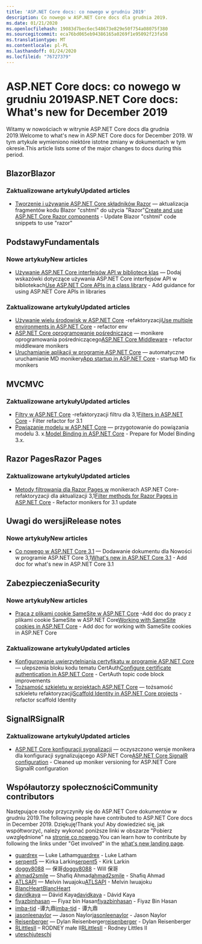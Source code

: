 ```yaml
---
title: 'ASP.NET Core docs: co nowego w grudniu 2019'
description: Co nowego w ASP.NET Core docs dla grudnia 2019.
ms.date: 01/21/2020
ms.openlocfilehash: 19083d7bec6ec548673e829e50f754a08075f380
ms.sourcegitcommit: eca76bd065eb94386165a0269f1e95092f23fa58
ms.translationtype: MT
ms.contentlocale: pl-PL
ms.lasthandoff: 01/24/2020
ms.locfileid: "76727379"
---
```

# <a name="aspnet-core-docs-whats-new-for-december-2019"></a><span data-ttu-id="75a7c-103">ASP.NET Core docs: co nowego w grudniu 2019</span><span class="sxs-lookup"><span data-stu-id="75a7c-103">ASP.NET Core docs: What's new for December 2019</span></span>

<span data-ttu-id="75a7c-104">Witamy w nowościach w witrynie ASP.NET Core docs dla grudnia 2019.</span><span class="sxs-lookup"><span data-stu-id="75a7c-104">Welcome to what's new in ASP.NET Core docs for December 2019.</span></span> <span data-ttu-id="75a7c-105">W tym artykule wymieniono niektóre istotne zmiany w dokumentach w tym okresie.</span><span class="sxs-lookup"><span data-stu-id="75a7c-105">This article lists some of the major changes to docs during this period.</span></span>

## <a name="blazor"></a><span data-ttu-id="75a7c-106">Blazor</span><span class="sxs-lookup"><span data-stu-id="75a7c-106">Blazor</span></span>

### <a name="updated-articles"></a><span data-ttu-id="75a7c-107">Zaktualizowane artykuły</span><span class="sxs-lookup"><span data-stu-id="75a7c-107">Updated articles</span></span>

- <span data-ttu-id="75a7c-108">[Tworzenie i używanie ASP.NET Core składników Razor](../blazor/components.md) — aktualizacja fragmentów kodu Blazor "cshtml" do użycia "Razor"</span><span class="sxs-lookup"><span data-stu-id="75a7c-108">[Create and use ASP.NET Core Razor components](../blazor/components.md) - Update Blazor "cshtml" code snippets to use "razor"</span></span>

## <a name="fundamentals"></a><span data-ttu-id="75a7c-109">Podstawy</span><span class="sxs-lookup"><span data-stu-id="75a7c-109">Fundamentals</span></span>

### <a name="new-articles"></a><span data-ttu-id="75a7c-110">Nowe artykuły</span><span class="sxs-lookup"><span data-stu-id="75a7c-110">New articles</span></span>

- <span data-ttu-id="75a7c-111">[Używanie ASP.NET Core interfejsów API w bibliotece klas](../fundamentals/target-aspnetcore.md) — Dodaj wskazówki dotyczące używania ASP.NET Core interfejsów API w bibliotekach</span><span class="sxs-lookup"><span data-stu-id="75a7c-111">[Use ASP.NET Core APIs in a class library](../fundamentals/target-aspnetcore.md) - Add guidance for using ASP.NET Core APIs in libraries</span></span>

### <a name="updated-articles"></a><span data-ttu-id="75a7c-112">Zaktualizowane artykuły</span><span class="sxs-lookup"><span data-stu-id="75a7c-112">Updated articles</span></span>

- <span data-ttu-id="75a7c-113">[Używanie wielu środowisk w ASP.NET Core](../fundamentals/environments.md) -refaktoryzacji</span><span class="sxs-lookup"><span data-stu-id="75a7c-113">[Use multiple environments in ASP.NET Core](../fundamentals/environments.md) - refactor env</span></span>
- <span data-ttu-id="75a7c-114">[ASP.NET Core oprogramowanie pośredniczące](../fundamentals/middleware/index.md) — monikere oprogramowania pośredniczącego</span><span class="sxs-lookup"><span data-stu-id="75a7c-114">[ASP.NET Core Middleware](../fundamentals/middleware/index.md) - refactor middleware monikers</span></span>
- <span data-ttu-id="75a7c-115">[Uruchamianie aplikacji w programie ASP.NET Core](../fundamentals/startup.md) — automatyczne uruchamianie MD monikery</span><span class="sxs-lookup"><span data-stu-id="75a7c-115">[App startup in ASP.NET Core](../fundamentals/startup.md) - startup MD fix monikers</span></span>

## <a name="mvc"></a><span data-ttu-id="75a7c-116">MVC</span><span class="sxs-lookup"><span data-stu-id="75a7c-116">MVC</span></span>

### <a name="updated-articles"></a><span data-ttu-id="75a7c-117">Zaktualizowane artykuły</span><span class="sxs-lookup"><span data-stu-id="75a7c-117">Updated articles</span></span>

- <span data-ttu-id="75a7c-118">[Filtry w ASP.NET Core](../mvc/controllers/filters.md) -refaktoryzacji filtru dla 3,1</span><span class="sxs-lookup"><span data-stu-id="75a7c-118">[Filters in ASP.NET Core](../mvc/controllers/filters.md) - Filter refactor for 3.1</span></span>
- <span data-ttu-id="75a7c-119">[Powiązanie modelu w ASP.NET Core](../mvc/models/model-binding.md) — przygotowanie do powiązania modelu 3. x.</span><span class="sxs-lookup"><span data-stu-id="75a7c-119">[Model Binding in ASP.NET Core](../mvc/models/model-binding.md) - Prepare for Model Binding 3.x.</span></span>

## <a name="razor-pages"></a><span data-ttu-id="75a7c-120">Razor Pages</span><span class="sxs-lookup"><span data-stu-id="75a7c-120">Razor Pages</span></span>

### <a name="updated-articles"></a><span data-ttu-id="75a7c-121">Zaktualizowane artykuły</span><span class="sxs-lookup"><span data-stu-id="75a7c-121">Updated articles</span></span>

- <span data-ttu-id="75a7c-122">[Metody filtrowania dla Razor Pages w](../razor-pages/filter.md) monikerach ASP.NET Core-refaktoryzacji dla aktualizacji 3,1</span><span class="sxs-lookup"><span data-stu-id="75a7c-122">[Filter methods for Razor Pages in ASP.NET Core](../razor-pages/filter.md) - Refactor monikers for 3.1 update</span></span>

## <a name="release-notes"></a><span data-ttu-id="75a7c-123">Uwagi do wersji</span><span class="sxs-lookup"><span data-stu-id="75a7c-123">Release notes</span></span>

### <a name="new-articles"></a><span data-ttu-id="75a7c-124">Nowe artykuły</span><span class="sxs-lookup"><span data-stu-id="75a7c-124">New articles</span></span>

- <span data-ttu-id="75a7c-125">[Co nowego w ASP.NET Core 3,1](../release-notes/aspnetcore-3.1.md) — Dodawanie dokumentu dla Nowości w programie ASP.NET Core 3,1</span><span class="sxs-lookup"><span data-stu-id="75a7c-125">[What's new in ASP.NET Core 3.1](../release-notes/aspnetcore-3.1.md) - Add doc for what's new in ASP.NET Core 3.1</span></span>

## <a name="security"></a><span data-ttu-id="75a7c-126">Zabezpieczenia</span><span class="sxs-lookup"><span data-stu-id="75a7c-126">Security</span></span>

### <a name="new-articles"></a><span data-ttu-id="75a7c-127">Nowe artykuły</span><span class="sxs-lookup"><span data-stu-id="75a7c-127">New articles</span></span>

- <span data-ttu-id="75a7c-128">[Praca z plikami cookie SameSite w ASP.NET Core](../security/samesite.md) -Add doc do pracy z plikami cookie SameSite w ASP.NET Core</span><span class="sxs-lookup"><span data-stu-id="75a7c-128">[Working with SameSite cookies in ASP.NET Core](../security/samesite.md) - Add doc for working with SameSite cookies in ASP.NET Core</span></span>

### <a name="updated-articles"></a><span data-ttu-id="75a7c-129">Zaktualizowane artykuły</span><span class="sxs-lookup"><span data-stu-id="75a7c-129">Updated articles</span></span>

- <span data-ttu-id="75a7c-130">[Konfigurowanie uwierzytelniania certyfikatu w programie ASP.NET Core](../security/authentication/certauth.md) — ulepszenia bloku kodu tematu CertAuth</span><span class="sxs-lookup"><span data-stu-id="75a7c-130">[Configure certificate authentication in ASP.NET Core](../security/authentication/certauth.md) - CertAuth topic code block improvements</span></span>
- <span data-ttu-id="75a7c-131">[Tożsamość szkieletu w projektach ASP.NET Core](../security/authentication/scaffold-identity.md) — tożsamość szkieletu refaktoryzacji</span><span class="sxs-lookup"><span data-stu-id="75a7c-131">[Scaffold Identity in ASP.NET Core projects](../security/authentication/scaffold-identity.md) - refactor scaffold Identity</span></span>

## <a name="signalr"></a><span data-ttu-id="75a7c-132">SignalR</span><span class="sxs-lookup"><span data-stu-id="75a7c-132">SignalR</span></span>

### <a name="updated-articles"></a><span data-ttu-id="75a7c-133">Zaktualizowane artykuły</span><span class="sxs-lookup"><span data-stu-id="75a7c-133">Updated articles</span></span>

- <span data-ttu-id="75a7c-134">[ASP.NET Core konfiguracji sygnalizacji](../signalr/configuration.md) — oczyszczono wersje monikera dla konfiguracji sygnalizującego ASP.NET Core</span><span class="sxs-lookup"><span data-stu-id="75a7c-134">[ASP.NET Core SignalR configuration](../signalr/configuration.md) - Cleaned up moniker versioning for ASP.NET Core SignalR configuration</span></span>

## <a name="community-contributors"></a><span data-ttu-id="75a7c-135">Współautorzy społeczności</span><span class="sxs-lookup"><span data-stu-id="75a7c-135">Community contributors</span></span>

<span data-ttu-id="75a7c-136">Następujące osoby przyczyniły się do ASP.NET Core dokumentów w grudniu 2019.</span><span class="sxs-lookup"><span data-stu-id="75a7c-136">The following people have contributed to ASP.NET Core docs in December 2019.</span></span> <span data-ttu-id="75a7c-137">Dziękuję!</span><span class="sxs-lookup"><span data-stu-id="75a7c-137">Thank you!</span></span> <span data-ttu-id="75a7c-138">Aby dowiedzieć się, jak współtworzyć, należy wykonać poniższe linki w obszarze "Pobierz uwzględnione" na [stronie co nowego](index.yml).</span><span class="sxs-lookup"><span data-stu-id="75a7c-138">You can learn how to contribute by following the links under "Get involved" in the [what's new landing page](index.yml).</span></span>

- <span data-ttu-id="75a7c-139">[guardrex](https://github.com/guardrex) — Luke Latham</span><span class="sxs-lookup"><span data-stu-id="75a7c-139">[guardrex](https://github.com/guardrex) - Luke Latham</span></span>
- <span data-ttu-id="75a7c-140">[serpent5](https://github.com/serpent5) — Kirka Larkin</span><span class="sxs-lookup"><span data-stu-id="75a7c-140">[serpent5](https://github.com/serpent5) - Kirk Larkin</span></span>
- <span data-ttu-id="75a7c-141">[doggy8088](https://github.com/doggy8088) — 保哥</span><span class="sxs-lookup"><span data-stu-id="75a7c-141">[doggy8088](https://github.com/doggy8088) - Will 保哥</span></span>
- <span data-ttu-id="75a7c-142">[ahmad2smile](https://github.com/ahmad2smile) — Shafiq Ahmad</span><span class="sxs-lookup"><span data-stu-id="75a7c-142">[ahmad2smile](https://github.com/ahmad2smile) - Shafiq Ahmad</span></span>
- <span data-ttu-id="75a7c-143">[ATLSAPI](https://github.com/ATLSAPI) — Melvin Iwuajoku</span><span class="sxs-lookup"><span data-stu-id="75a7c-143">[ATLSAPI](https://github.com/ATLSAPI) - Melvin Iwuajoku</span></span>
- [<span data-ttu-id="75a7c-144">BlancHeart</span><span class="sxs-lookup"><span data-stu-id="75a7c-144">BlancHeart</span></span>](https://github.com/BlancHeart) 
- <span data-ttu-id="75a7c-145">[davidkaya](https://github.com/davidkaya) — Dávid Kaya</span><span class="sxs-lookup"><span data-stu-id="75a7c-145">[davidkaya](https://github.com/davidkaya) - Dávid Kaya</span></span>
- <span data-ttu-id="75a7c-146">[fiyazbinhasan](https://github.com/fiyazbinhasan) — Fiyaz bin Hasan</span><span class="sxs-lookup"><span data-stu-id="75a7c-146">[fiyazbinhasan](https://github.com/fiyazbinhasan) - Fiyaz Bin Hasan</span></span>
- <span data-ttu-id="75a7c-147">[imba-tjd](https://github.com/imba-tjd) -谭九鼎</span><span class="sxs-lookup"><span data-stu-id="75a7c-147">[imba-tjd](https://github.com/imba-tjd) - 谭九鼎</span></span>
- <span data-ttu-id="75a7c-148">[jasonleenaylor](https://github.com/jasonleenaylor) — Jason Naylor</span><span class="sxs-lookup"><span data-stu-id="75a7c-148">[jasonleenaylor](https://github.com/jasonleenaylor) - Jason Naylor</span></span>
- <span data-ttu-id="75a7c-149">[Reisenberger](https://github.com/reisenberger) — Dylan Reisenberger</span><span class="sxs-lookup"><span data-stu-id="75a7c-149">[reisenberger](https://github.com/reisenberger) - Dylan Reisenberger</span></span>
- <span data-ttu-id="75a7c-150">[RLittlesII](https://github.com/RLittlesII) – RODNEY małe II</span><span class="sxs-lookup"><span data-stu-id="75a7c-150">[RLittlesII](https://github.com/RLittlesII) - Rodney Littles II</span></span>
- [<span data-ttu-id="75a7c-151">uteschj</span><span class="sxs-lookup"><span data-stu-id="75a7c-151">uteschj</span></span>](https://github.com/uteschj) 
